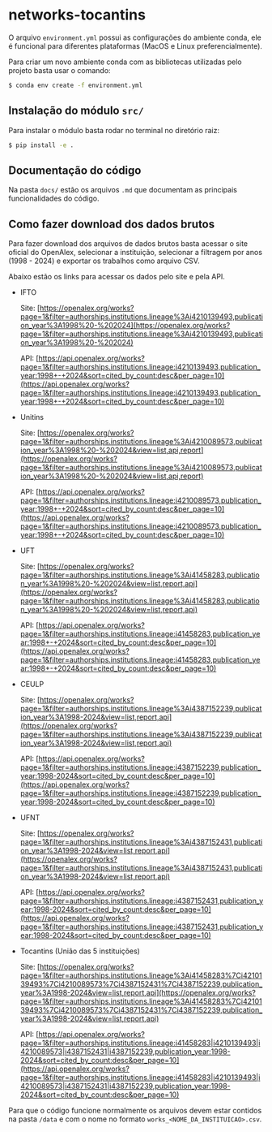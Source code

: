# networks-tocantins


O arquivo `environment.yml` possui as configurações do ambiente conda, ele é funcional para diferentes plataformas (MacOS e Linux preferencialmente).

Para criar um novo ambiente conda com as bibliotecas utilizadas pelo projeto basta usar o comando:

```bash
$ conda env create -f environment.yml
```

## Instalação do módulo `src/`

Para instalar o módulo basta rodar no terminal no diretório raiz:

```bash
$ pip install -e .
```

## Documentação do código

Na pasta `docs/` estão os arquivos `.md` que documentam as principais funcionalidades do código.


## Como fazer download dos dados brutos

Para fazer download dos arquivos de dados brutos basta acessar o site oficial do OpenAlex, selecionar a instituição, selecionar a filtragem por anos (1998 - 2024) e exportar os trabalhos como arquivo CSV.

Abaixo estão os links para acessar os dados pelo site e pela API.

- IFTO

  Site: [https://openalex.org/works?page=1&filter=authorships.institutions.lineage%3Ai4210139493,publication_year%3A1998%20-%202024](https://openalex.org/works?page=1&filter=authorships.institutions.lineage%3Ai4210139493,publication_year%3A1998%20-%202024)

  API: [https://api.openalex.org/works?page=1&filter=authorships.institutions.lineage:i4210139493,publication_year:1998+-+2024&sort=cited_by_count:desc&per_page=10](https://api.openalex.org/works?page=1&filter=authorships.institutions.lineage:i4210139493,publication_year:1998+-+2024&sort=cited_by_count:desc&per_page=10)

- Unitins

  Site: [https://openalex.org/works?page=1&filter=authorships.institutions.lineage%3Ai4210089573,publication_year%3A1998%20-%202024&view=list,api,report](https://openalex.org/works?page=1&filter=authorships.institutions.lineage%3Ai4210089573,publication_year%3A1998%20-%202024&view=list,api,report)

  API: [https://api.openalex.org/works?page=1&filter=authorships.institutions.lineage:i4210089573,publication_year:1998+-+2024&sort=cited_by_count:desc&per_page=10](https://api.openalex.org/works?page=1&filter=authorships.institutions.lineage:i4210089573,publication_year:1998+-+2024&sort=cited_by_count:desc&per_page=10)
    
- UFT

  Site: [https://openalex.org/works?page=1&filter=authorships.institutions.lineage%3Ai41458283,publication_year%3A1998%20-%202024&view=list,report,api](https://openalex.org/works?page=1&filter=authorships.institutions.lineage%3Ai41458283,publication_year%3A1998%20-%202024&view=list,report,api)

  API: [https://api.openalex.org/works?page=1&filter=authorships.institutions.lineage:i41458283,publication_year:1998+-+2024&sort=cited_by_count:desc&per_page=10](https://api.openalex.org/works?page=1&filter=authorships.institutions.lineage:i41458283,publication_year:1998+-+2024&sort=cited_by_count:desc&per_page=10)

- CEULP

  Site: [https://openalex.org/works?page=1&filter=authorships.institutions.lineage%3Ai4387152239,publication_year%3A1998-2024&view=list,report,api](https://openalex.org/works?page=1&filter=authorships.institutions.lineage%3Ai4387152239,publication_year%3A1998-2024&view=list,report,api) 

  API: [https://api.openalex.org/works?page=1&filter=authorships.institutions.lineage:i4387152239,publication_year:1998-2024&sort=cited_by_count:desc&per_page=10](https://api.openalex.org/works?page=1&filter=authorships.institutions.lineage:i4387152239,publication_year:1998-2024&sort=cited_by_count:desc&per_page=10)

- UFNT

  Site: [https://openalex.org/works?page=1&filter=authorships.institutions.lineage%3Ai4387152431,publication_year%3A1998-2024&view=list,report,api](https://openalex.org/works?page=1&filter=authorships.institutions.lineage%3Ai4387152431,publication_year%3A1998-2024&view=list,report,api)

  API: [https://api.openalex.org/works?page=1&filter=authorships.institutions.lineage:i4387152431,publication_year:1998-2024&sort=cited_by_count:desc&per_page=10](https://api.openalex.org/works?page=1&filter=authorships.institutions.lineage:i4387152431,publication_year:1998-2024&sort=cited_by_count:desc&per_page=10)

- Tocantins (União das 5 instituições)

  Site: [https://openalex.org/works?page=1&filter=authorships.institutions.lineage%3Ai41458283%7Ci4210139493%7Ci4210089573%7Ci4387152431%7Ci4387152239,publication_year%3A1998-2024&view=list,report,api](https://openalex.org/works?page=1&filter=authorships.institutions.lineage%3Ai41458283%7Ci4210139493%7Ci4210089573%7Ci4387152431%7Ci4387152239,publication_year%3A1998-2024&view=list,report,api)

  API: [https://api.openalex.org/works?page=1&filter=authorships.institutions.lineage:i41458283|i4210139493|i4210089573|i4387152431|i4387152239,publication_year:1998-2024&sort=cited_by_count:desc&per_page=10](https://api.openalex.org/works?page=1&filter=authorships.institutions.lineage:i41458283|i4210139493|i4210089573|i4387152431|i4387152239,publication_year:1998-2024&sort=cited_by_count:desc&per_page=10)

Para que o código funcione normalmente os arquivos devem estar contidos na pasta `/data` e com o nome no formato `works_<NOME_DA_INSTITUICAO>.csv`.